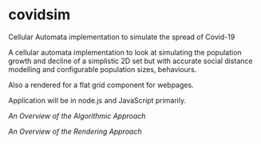 # covidsim
Cellular Automata implementation to simulate the spread of Covid-19

A cellular automata implementation to look at simulating the population growth and decline of a simplistic 2D set but with accurate social distance modelling and configurable population sizes, behaviours.

Also a rendered for a flat grid component for webpages.

Application will be in node.js and JavaScript primarily. 

*An Overview of the Algorithmic Approach*

*An Overview of the Rendering Approach*
